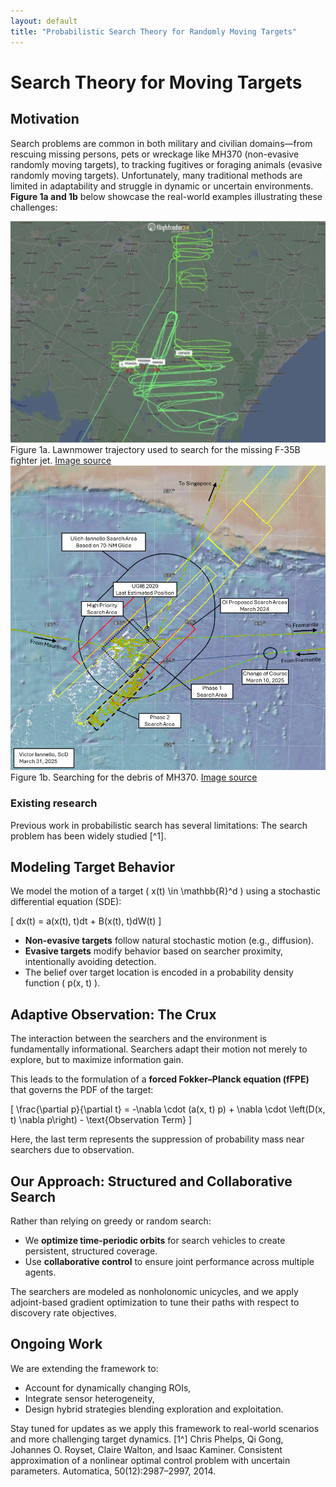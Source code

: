 ```yaml
---
layout: default
title: "Probabilistic Search Theory for Randomly Moving Targets"
---
```

# Search Theory for Moving Targets

## Motivation

Search problems are common in both military and civilian domains—from rescuing missing persons, pets or wreckage like MH370 (non-evasive randomly moving targets), to tracking fugitives or foraging animals (evasive randomly moving targets). Unfortunately, many traditional methods are limited in adaptability and struggle in dynamic or uncertain environments. **Figure 1a and 1b** below showcase the real-world examples illustrating these challenges:

<div class="image-pair">
  <div class="image-box">
    <img src="/assets/lawnmower.jpeg" alt="Lawnmower trajectory">
    <div class="caption">
      Figure 1a. Lawnmower trajectory used to search for the missing F-35B fighter jet.
      <a href="https://x.com/flightradar24/status/1703827299412455459?lang=en">Image source</a>
    </div>
  </div>
  <div class="image-box">
    <img src="/assets/image-9.png" alt="MH370 search">
    <div class="caption">
      Figure 1b. Searching for the debris of MH370.
      <a href="https://mh370.radiantphysics.com/2025/03/31/update-on-the-search-for-mh370/">Image source</a>
    </div>
  </div>
</div>

### Existing research 
Previous work in probabilistic search has several limitations:
The search problem has been widely studied [^1].


## Modeling Target Behavior

We model the motion of a target \( x(t) \in \mathbb{R}^d \) using a stochastic differential equation (SDE):

\[
dx(t) = a(x(t), t)dt + B(x(t), t)dW(t)
\]

- **Non-evasive targets** follow natural stochastic motion (e.g., diffusion).
- **Evasive targets** modify behavior based on searcher proximity, intentionally avoiding detection.
- The belief over target location is encoded in a probability density function \( p(x, t) \).

## Adaptive Observation: The Crux

The interaction between the searchers and the environment is fundamentally informational. Searchers adapt their motion not merely to explore, but to maximize information gain.

This leads to the formulation of a **forced Fokker–Planck equation (fFPE)** that governs the PDF of the target:

\[
\frac{\partial p}{\partial t} = -\nabla \cdot (a(x, t) p) + \nabla \cdot \left(D(x, t) \nabla p\right) - \text{Observation Term}
\]

Here, the last term represents the suppression of probability mass near searchers due to observation.

## Our Approach: Structured and Collaborative Search

Rather than relying on greedy or random search:

- We **optimize time-periodic orbits** for search vehicles to create persistent, structured coverage.
- Use **collaborative control** to ensure joint performance across multiple agents.

The searchers are modeled as nonholonomic unicycles, and we apply adjoint-based gradient optimization to tune their paths with respect to discovery rate objectives.

## Ongoing Work

We are extending the framework to:
- Account for dynamically changing ROIs,
- Integrate sensor heterogeneity,
- Design hybrid strategies blending exploration and exploitation.

Stay tuned for updates as we apply this framework to real-world scenarios and more challenging target dynamics.
[1^] Chris Phelps, Qi Gong, Johannes O. Royset, Claire Walton, and Isaac Kaminer. Consistent approximation of a nonlinear optimal control problem with uncertain parameters. Automatica, 50(12):2987–2997, 2014.
